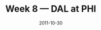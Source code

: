 ---
layout: game
title: Week 8 — DAL at PHI
season: 2011
game_id: 2011_08_DAL_PHI
week: 8
date: 2011-10-30
home_team: PHI
away_team: DAL
final_home: 34
final_away: 7
pbp_url: /assets/data/pbp/2011/2011_08_DAL_PHI.csv.gz
---